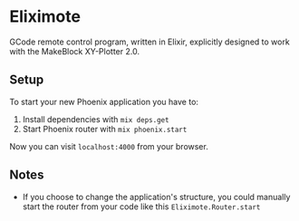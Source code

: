 # Eliximote

GCode remote control program, written in Elixir, explicitly designed to work
with the MakeBlock XY-Plotter 2.0.

## Setup

To start your new Phoenix application you have to:

1. Install dependencies with `mix deps.get`
2. Start Phoenix router with `mix phoenix.start`

Now you can visit `localhost:4000` from your browser.


## Notes

* If you choose to change the application's structure,
  you could manually start the router from your code like this `Eliximote.Router.start`
